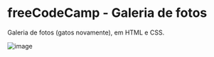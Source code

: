 # freeCodeCamp - Galeria de fotos

Galeria de fotos (gatos novamente), em HTML e CSS.


![image](https://github.com/wendhausenn/freeCodeCamp-Galeria-de-fotos/assets/127610393/eb1a9580-afe2-4084-acf9-191735b2b625)

